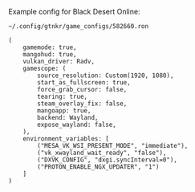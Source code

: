 Example config for Black Desert Online:

``~/.config/gtnkr/game_configs/582660.ron``
```
(
	gamemode: true,
	mangohud: true,
    vulkan_driver: Radv,
    gamescope: (
        source_resolution: Custom(1920, 1080),
        start_as_fullscreen: true,
        force_grab_cursor: false,
        tearing: true,
		steam_overlay_fix: false,
		mangoapp: true,
		backend: Wayland,
		expose_wayland: false,
    ),
    environment_variables: [
        ("MESA_VK_WSI_PRESENT_MODE", "immediate"),
        ("vk_xwayland_wait_ready", "false"),
		("DXVK_CONFIG", "dxgi.syncInterval=0"),
		("PROTON_ENABLE_NGX_UPDATER", "1")
	]
)
```
